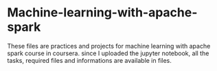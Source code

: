 # Machine-learning-with-apache-spark
These files are practices and projects for machine learning with apache spark course in coursera.
since I uploaded the jupyter notebook, all the tasks, required files and informations are available in files.
